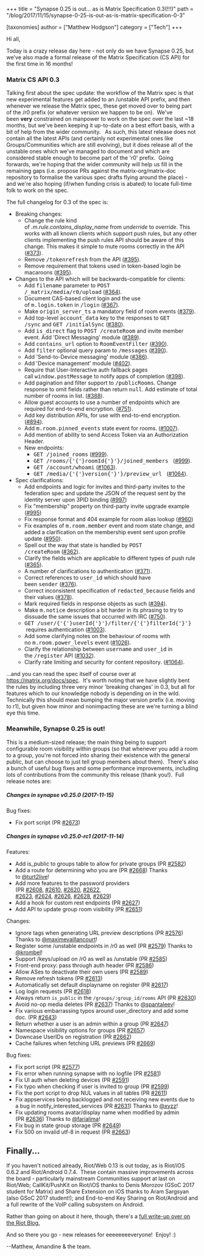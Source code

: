+++
title = "Synapse 0.25 is out... as is Matrix Specification 0.3(!!!)"
path = "/blog/2017/11/15/synapse-0-25-is-out-as-is-matrix-specification-0-3"

[taxonomies]
author = ["Matthew Hodgson"]
category = ["Tech"]
+++

Hi all,

Today is a crazy release day here - not only do we have Synapse 0.25, but we've also made a formal release of the Matrix Specification (CS API) for the first time in 16 months!
<h3>Matrix CS API 0.3</h3>
Talking first about the spec update: the workflow of the Matrix spec is that new experimental features get added to an /unstable API prefix, and then whenever we release the Matrix spec, these get moved over to being part of the /r0 prefix (or whatever version we happen to be on).  We've been <strong>very</strong> constrained on manpower to work on the spec over the last ~18 months, but we've been keeping it up-to-date on a best effort basis, with a bit of help from the wider community.  <b> </b>As such, this latest release does not contain all the latest APIs (and certainly not experimental ones like Groups/Communities which are still evolving), but it does release all of the unstable ones which we've managed to document and which are considered stable enough to become part of the 'r0' prefix.  Going forwards, we're hoping that the wider community will help us fill in the remaining gaps (i.e. propose PRs against the matrix-org/matrix-doc repository to formalise the various spec drafts flying around the place) - and we're also hoping (if/when funding crisis is abated) to locate full-time folk to work on the spec.

The full changelog for 0.3 of the spec is:
<ul class="simple">
 	<li>Breaking changes:
<ul>
 	<li>Change the rule kind of <cite>.m.rule.contains_display_name</cite> from <cite>underride</cite> to <cite>override</cite>. This works with all known clients which support push rules, but any other clients implementing the push rules API should be aware of this change. This makes it simple to mute rooms correctly in the API (<a class="reference external" href="https://github.com/matrix-org/matrix-doc/pull/373">#373</a>).</li>
 	<li>Remove <tt class="docutils literal">/tokenrefresh</tt> from the API (<a class="reference external" href="https://github.com/matrix-org/matrix-doc/pull/395">#395</a>).</li>
 	<li>Remove requirement that tokens used in token-based login be macaroons (<a class="reference external" href="https://github.com/matrix-org/matrix-doc/pull/395">#395</a>).</li>
</ul>
</li>
 	<li>Changes to the API which will be backwards-compatible for clients:
<ul>
 	<li>Add <tt class="docutils literal">filename</tt> parameter to <tt class="docutils literal">POST /_matrix/media/r0/upload</tt> (<a class="reference external" href="https://github.com/matrix-org/matrix-doc/pull/364">#364</a>).</li>
 	<li>Document CAS-based client login and the use of <tt class="docutils literal">m.login.token</tt> in <tt class="docutils literal">/login</tt> (<a class="reference external" href="https://github.com/matrix-org/matrix-doc/pull/367">#367</a>).</li>
 	<li>Make <tt class="docutils literal">origin_server_ts</tt> a mandatory field of room events (<a class="reference external" href="https://github.com/matrix-org/matrix-doc/pull/370">#379</a>).</li>
 	<li>Add top-level <tt class="docutils literal">account_data</tt> key to the responses to <tt class="docutils literal">GET /sync</tt> and <tt class="docutils literal">GET /initialSync</tt> (<a class="reference external" href="https://github.com/matrix-org/matrix-doc/pull/380">#380</a>).</li>
 	<li>Add <tt class="docutils literal">is_direct</tt> flag to <tt class="docutils literal">POST /createRoom</tt> and invite member event. Add 'Direct Messaging' module (<a class="reference external" href="https://github.com/matrix-org/matrix-doc/pull/389">#389</a>).</li>
 	<li>Add <tt class="docutils literal">contains_url</tt> option to <tt class="docutils literal">RoomEventFilter</tt> (<a class="reference external" href="https://github.com/matrix-org/matrix-doc/pull/390">#390</a>).</li>
 	<li>Add <tt class="docutils literal">filter</tt> optional query param to <tt class="docutils literal">/messages</tt> (<a class="reference external" href="https://github.com/matrix-org/matrix-doc/pull/390">#390</a>).</li>
 	<li>Add 'Send-to-Device messaging' module (<a class="reference external" href="https://github.com/matrix-org/matrix-doc/pull/386">#386</a>).</li>
 	<li>Add 'Device management' module (<a class="reference external" href="https://github.com/matrix-org/matrix-doc/pull/402">#402</a>).</li>
 	<li>Require that User-Interactive auth fallback pages call <tt class="docutils literal">window.postMessage</tt> to notify apps of completion (<a class="reference external" href="https://github.com/matrix-org/matrix-doc/pull/398">#398</a>).</li>
 	<li>Add pagination and filter support to <tt class="docutils literal">/publicRooms</tt>. Change response to omit fields rather than return <tt class="docutils literal">null</tt>. Add estimate of total number of rooms in list. (<a class="reference external" href="https://github.com/matrix-org/matrix-doc/pull/388">#388</a>).</li>
 	<li>Allow guest accounts to use a number of endpoints which are required for end-to-end encryption. (<a class="reference external" href="https://github.com/matrix-org/matrix-doc/pull/751">#751</a>).</li>
 	<li>Add key distribution APIs, for use with end-to-end encryption. (<a class="reference external" href="https://github.com/matrix-org/matrix-doc/pull/894">#894</a>).</li>
 	<li>Add <tt class="docutils literal">m.room.pinned_events</tt> state event for rooms. (<a class="reference external" href="https://github.com/matrix-org/matrix-doc/pull/1007">#1007</a>).</li>
 	<li>Add mention of ability to send Access Token via an Authorization Header.</li>
 	<li>New endpoints:
<ul>
 	<li><tt class="docutils literal">GET /joined_rooms</tt> (<a class="reference external" href="https://github.com/matrix-org/matrix-doc/pull/999">#999</a>).</li>
 	<li><tt class="docutils literal">GET <span class="pre">/rooms/{'{'}roomId{'}'}/joined_members</span>
</tt> (<a class="reference external" href="https://github.com/matrix-org/matrix-doc/pull/999">#999</a>).</li>
 	<li><tt class="docutils literal">GET /account/whoami</tt> (<a class="reference external" href="https://github.com/matrix-org/matrix-doc/pull/1063">#1063</a>).</li>
 	<li><tt class="docutils literal">GET <span class="pre">/media/{'{'}version{'}'}/preview_url</span>
</tt> (<a class="reference external" href="https://github.com/matrix-org/matrix-doc/pull/1064">#1064</a>).</li>
</ul>
</li>
</ul>
</li>
 	<li>Spec clarifications:
<ul>
 	<li>Add endpoints and logic for invites and third-party invites to the federation spec and update the JSON of the request sent by the identity server upon 3PID binding (<a class="reference external" href="https://github.com/matrix-org/matrix-doc/pull/997">#997</a>)</li>
 	<li>Fix "membership" property on third-party invite upgrade example (<a class="reference external" href="https://github.com/matrix-org/matrix-doc/pull/995">#995</a>)</li>
 	<li>Fix response format and 404 example for room alias lookup (<a class="reference external" href="https://github.com/matrix-org/matrix-doc/pull/960">#960</a>)</li>
 	<li>Fix examples of <tt class="docutils literal">m.room.member</tt> event and room state change, and added a clarification on the membership event sent upon profile update (<a class="reference external" href="https://github.com/matrix-org/matrix-doc/pull/950">#950</a>).</li>
 	<li>Spell out the way that state is handled by <tt class="docutils literal">POST /createRoom</tt> (<a class="reference external" href="https://github.com/matrix-org/matrix-doc/pull/362">#362</a>).</li>
 	<li>Clarify the fields which are applicable to different types of push rule (<a class="reference external" href="https://github.com/matrix-org/matrix-doc/pull/365">#365</a>).</li>
 	<li>A number of clarifications to authentication (<a class="reference external" href="https://github.com/matrix-org/matrix-doc/pull/371">#371</a>).</li>
 	<li>Correct references to <tt class="docutils literal">user_id</tt> which should have been <tt class="docutils literal">sender</tt> (<a class="reference external" href="https://github.com/matrix-org/matrix-doc/pull/376">#376</a>).</li>
 	<li>Correct inconsistent specification of <tt class="docutils literal">redacted_because</tt> fields and their values (<a class="reference external" href="https://github.com/matrix-org/matrix-doc/pull/378">#378</a>).</li>
 	<li>Mark required fields in response objects as such (<a class="reference external" href="https://github.com/matrix-org/matrix-doc/pull/394">#394</a>).</li>
 	<li>Make <tt class="docutils literal">m.notice</tt> description a bit harder in its phrasing to try to dissuade the same issues that occurred with IRC (<a class="reference external" href="https://github.com/matrix-org/matrix-doc/pull/750">#750</a>).</li>
 	<li><tt class="docutils literal">GET <span class="pre">/user/{'{'}userId{'}'}/filter/{'{'}filterId{'}'}</span>
</tt> requires authentication (<a class="reference external" href="https://github.com/matrix-org/matrix-doc/pull/1003">#1003</a>).</li>
 	<li>Add some clarifying notes on the behaviour of rooms with no <tt class="docutils literal">m.room.power_levels</tt> event (<a class="reference external" href="https://github.com/matrix-org/matrix-doc/pull/1026">#1026</a>).</li>
 	<li>Clarify the relationship between <tt class="docutils literal">username</tt> and <tt class="docutils literal">user_id</tt> in the <tt class="docutils literal">/register</tt> API (<a class="reference external" href="https://github.com/matrix-org/matrix-doc/pull/1032">#1032</a>).</li>
 	<li>Clarify rate limiting and security for content repository. (<a class="reference external" href="https://github.com/matrix-org/matrix-doc/pull/1064">#1064</a>).</li>
</ul>
</li>
</ul>
...and you can read the spec itself of course over at <a href="/docs/spec">https://matrix.org/docs/spec</a>.  It's worth noting that we have slightly bent the rules by including three very minor 'breaking changes' in 0.3, but all for features which to our knowledge nobody is depending on in the wild.  Technically this should mean bumping the major version prefix (i.e. moving to r1), but given how minor and nonimpacting these are we're turning a blind eye this time.
<h3>Meanwhile, Synapse 0.25 is out!</h3>
This is a medium-sized release; the main thing being to support configurable room visibility within groups (so that whenever you add a room to a group, you're not forced into sharing their existence with the general public, but can choose to just tell group members about them).  There's also a bunch of useful bug fixes and some performance improvements, including lots of contributions from the community this release (thank you!).  Full release notes are:
<h5>Changes in synapse v0.25.0 (2017-11-15)</h5>
Bug fixes:
<ul>
 	<li>Fix port script (PR <a class="issue-link js-issue-link" href="https://github.com/matrix-org/synapse/pull/2673" data-error-text="Failed to load issue title" data-id="273841564" data-permission-text="Issue title is private" data-url="https://github.com/matrix-org/synapse/issues/2673">#2673</a>)</li>
</ul>
<h5>Changes in synapse v0.25.0-rc1 (2017-11-14)</h5>
Features:
<ul>
 	<li>Add is_public to groups table to allow for private groups (PR <a class="issue-link js-issue-link" href="https://github.com/matrix-org/synapse/pull/2582" data-error-text="Failed to load issue title" data-id="268816516" data-permission-text="Issue title is private" data-url="https://github.com/matrix-org/synapse/issues/2582">#2582</a>)</li>
 	<li>Add a route for determining who you are (PR <a class="issue-link js-issue-link" href="https://github.com/matrix-org/synapse/pull/2668" data-error-text="Failed to load issue title" data-id="273327989" data-permission-text="Issue title is private" data-url="https://github.com/matrix-org/synapse/issues/2668">#2668</a>) Thanks to <a class="user-mention" href="https://github.com/turt2live">@turt2live</a>!</li>
 	<li>Add more features to the password providers (PR <a class="issue-link js-issue-link" href="https://github.com/matrix-org/synapse/pull/2608" data-error-text="Failed to load issue title" data-id="269913170" data-permission-text="Issue title is private" data-url="https://github.com/matrix-org/synapse/issues/2608">#2608</a>, <a class="issue-link js-issue-link" href="https://github.com/matrix-org/synapse/pull/2610" data-error-text="Failed to load issue title" data-id="269969920" data-permission-text="Issue title is private" data-url="https://github.com/matrix-org/synapse/issues/2610">#2610</a>, <a class="issue-link js-issue-link" href="https://github.com/matrix-org/synapse/pull/2620" data-error-text="Failed to load issue title" data-id="270352778" data-permission-text="Issue title is private" data-url="https://github.com/matrix-org/synapse/issues/2620">#2620</a>, <a class="issue-link js-issue-link" href="https://github.com/matrix-org/synapse/pull/2622" data-error-text="Failed to load issue title" data-id="270373940" data-permission-text="Issue title is private" data-url="https://github.com/matrix-org/synapse/issues/2622">#2622</a>,
<a class="issue-link js-issue-link" href="https://github.com/matrix-org/synapse/pull/2623" data-error-text="Failed to load issue title" data-id="270374613" data-permission-text="Issue title is private" data-url="https://github.com/matrix-org/synapse/issues/2623">#2623</a>, <a class="issue-link js-issue-link" href="https://github.com/matrix-org/synapse/pull/2624" data-error-text="Failed to load issue title" data-id="270374846" data-permission-text="Issue title is private" data-url="https://github.com/matrix-org/synapse/issues/2624">#2624</a>, <a class="issue-link js-issue-link" href="https://github.com/matrix-org/synapse/pull/2626" data-error-text="Failed to load issue title" data-id="270676451" data-permission-text="Issue title is private" data-url="https://github.com/matrix-org/synapse/issues/2626">#2626</a>, <a class="issue-link js-issue-link" href="https://github.com/matrix-org/synapse/pull/2628" data-error-text="Failed to load issue title" data-id="270677175" data-permission-text="Issue title is private" data-url="https://github.com/matrix-org/synapse/issues/2628">#2628</a>, <a class="issue-link js-issue-link tooltipped tooltipped-ne" href="https://github.com/matrix-org/synapse/pull/2629" data-error-text="Failed to load issue title" data-id="270721791" data-permission-text="Issue title is private">#2629</a>)</li>
 	<li>Add a hook for custom rest endpoints (PR <a class="issue-link js-issue-link" href="https://github.com/matrix-org/synapse/pull/2627" data-error-text="Failed to load issue title" data-id="270676740" data-permission-text="Issue title is private" data-url="https://github.com/matrix-org/synapse/issues/2627">#2627</a>)</li>
 	<li>Add API to update group room visibility (PR <a class="issue-link js-issue-link" href="https://github.com/matrix-org/synapse/pull/2651" data-error-text="Failed to load issue title" data-id="272257429" data-permission-text="Issue title is private" data-url="https://github.com/matrix-org/synapse/issues/2651">#2651</a>)</li>
</ul>
Changes:
<ul>
 	<li>Ignore tags when generating URL preview descriptions (PR <a class="issue-link js-issue-link" href="https://github.com/matrix-org/synapse/pull/2576" data-error-text="Failed to load issue title" data-id="268596188" data-permission-text="Issue title is private" data-url="https://github.com/matrix-org/synapse/issues/2576">#2576</a>)
Thanks to <a class="user-mention" href="https://github.com/maximevaillancourt">@maximevaillancourt</a>!</li>
 	<li>Register some /unstable endpoints in /r0 as well (PR <a class="issue-link js-issue-link" href="https://github.com/matrix-org/synapse/pull/2579" data-error-text="Failed to load issue title" data-id="268761262" data-permission-text="Issue title is private" data-url="https://github.com/matrix-org/synapse/issues/2579">#2579</a>) Thanks to
<a class="user-mention" href="https://github.com/krombel">@krombel</a>!</li>
 	<li>Support /keys/upload on /r0 as well as /unstable (PR <a class="issue-link js-issue-link" href="https://github.com/matrix-org/synapse/pull/2585" data-error-text="Failed to load issue title" data-id="268842938" data-permission-text="Issue title is private" data-url="https://github.com/matrix-org/synapse/issues/2585">#2585</a>)</li>
 	<li>Front-end proxy: pass through auth header (PR <a class="issue-link js-issue-link" href="https://github.com/matrix-org/synapse/pull/2586" data-error-text="Failed to load issue title" data-id="268843185" data-permission-text="Issue title is private" data-url="https://github.com/matrix-org/synapse/issues/2586">#2586</a>)</li>
 	<li>Allow ASes to deactivate their own users (PR <a class="issue-link js-issue-link" href="https://github.com/matrix-org/synapse/pull/2589" data-error-text="Failed to load issue title" data-id="268938259" data-permission-text="Issue title is private" data-url="https://github.com/matrix-org/synapse/issues/2589">#2589</a>)</li>
 	<li>Remove refresh tokens (PR <a class="issue-link js-issue-link" href="https://github.com/matrix-org/synapse/pull/2613" data-error-text="Failed to load issue title" data-id="270111173" data-permission-text="Issue title is private" data-url="https://github.com/matrix-org/synapse/issues/2613">#2613</a>)</li>
 	<li>Automatically set default displayname on register (PR <a class="issue-link js-issue-link" href="https://github.com/matrix-org/synapse/pull/2617" data-error-text="Failed to load issue title" data-id="270304979" data-permission-text="Issue title is private" data-url="https://github.com/matrix-org/synapse/issues/2617">#2617</a>)</li>
 	<li>Log login requests (PR <a class="issue-link js-issue-link" href="https://github.com/matrix-org/synapse/pull/2618" data-error-text="Failed to load issue title" data-id="270316951" data-permission-text="Issue title is private" data-url="https://github.com/matrix-org/synapse/issues/2618">#2618</a>)</li>
 	<li>Always return <code>is_public</code> in the <code>/groups/:group_id/rooms</code> API (PR <a class="issue-link js-issue-link" href="https://github.com/matrix-org/synapse/pull/2630" data-error-text="Failed to load issue title" data-id="270724819" data-permission-text="Issue title is private" data-url="https://github.com/matrix-org/synapse/issues/2630">#2630</a>)</li>
 	<li>Avoid no-op media deletes (PR <a class="issue-link js-issue-link" href="https://github.com/matrix-org/synapse/pull/2637" data-error-text="Failed to load issue title" data-id="271174567" data-permission-text="Issue title is private" data-url="https://github.com/matrix-org/synapse/issues/2637">#2637</a>) Thanks to <a class="user-mention" href="https://github.com/spantaleev">@spantaleev</a>!</li>
 	<li>Fix various embarrassing typos around user_directory and add some doc. (PR
<a class="issue-link js-issue-link" href="https://github.com/matrix-org/synapse/pull/2643" data-error-text="Failed to load issue title" data-id="271218429" data-permission-text="Issue title is private" data-url="https://github.com/matrix-org/synapse/issues/2643">#2643</a>)</li>
 	<li>Return whether a user is an admin within a group (PR <a class="issue-link js-issue-link" href="https://github.com/matrix-org/synapse/pull/2647" data-error-text="Failed to load issue title" data-id="271795951" data-permission-text="Issue title is private" data-url="https://github.com/matrix-org/synapse/issues/2647">#2647</a>)</li>
 	<li>Namespace visibility options for groups (PR <a class="issue-link js-issue-link" href="https://github.com/matrix-org/synapse/pull/2657" data-error-text="Failed to load issue title" data-id="272604541" data-permission-text="Issue title is private" data-url="https://github.com/matrix-org/synapse/issues/2657">#2657</a>)</li>
 	<li>Downcase UserIDs on registration (PR <a class="issue-link js-issue-link" href="https://github.com/matrix-org/synapse/pull/2662" data-error-text="Failed to load issue title" data-id="272746677" data-permission-text="Issue title is private" data-url="https://github.com/matrix-org/synapse/issues/2662">#2662</a>)</li>
 	<li>Cache failures when fetching URL previews (PR <a class="issue-link js-issue-link" href="https://github.com/matrix-org/synapse/pull/2669" data-error-text="Failed to load issue title" data-id="273404602" data-permission-text="Issue title is private" data-url="https://github.com/matrix-org/synapse/issues/2669">#2669</a>)</li>
</ul>
Bug fixes:
<ul>
 	<li>Fix port script (PR <a class="issue-link js-issue-link" href="https://github.com/matrix-org/synapse/pull/2577" data-error-text="Failed to load issue title" data-id="268680457" data-permission-text="Issue title is private" data-url="https://github.com/matrix-org/synapse/issues/2577">#2577</a>)</li>
 	<li>Fix error when running synapse with no logfile (PR <a class="issue-link js-issue-link" href="https://github.com/matrix-org/synapse/pull/2581" data-error-text="Failed to load issue title" data-id="268813288" data-permission-text="Issue title is private" data-url="https://github.com/matrix-org/synapse/issues/2581">#2581</a>)</li>
 	<li>Fix UI auth when deleting devices (PR <a class="issue-link js-issue-link" href="https://github.com/matrix-org/synapse/pull/2591" data-error-text="Failed to load issue title" data-id="268938993" data-permission-text="Issue title is private" data-url="https://github.com/matrix-org/synapse/issues/2591">#2591</a>)</li>
 	<li>Fix typo when checking if user is invited to group (PR <a class="issue-link js-issue-link" href="https://github.com/matrix-org/synapse/pull/2599" data-error-text="Failed to load issue title" data-id="269155496" data-permission-text="Issue title is private" data-url="https://github.com/matrix-org/synapse/issues/2599">#2599</a>)</li>
 	<li>Fix the port script to drop NUL values in all tables (PR <a class="issue-link js-issue-link" href="https://github.com/matrix-org/synapse/pull/2611" data-error-text="Failed to load issue title" data-id="270038737" data-permission-text="Issue title is private" data-url="https://github.com/matrix-org/synapse/issues/2611">#2611</a>)</li>
 	<li>Fix appservices being backlogged and not receiving new events due to a bug in
notify_interested_services (PR <a class="issue-link js-issue-link" href="https://github.com/matrix-org/synapse/pull/2631" data-error-text="Failed to load issue title" data-id="270787064" data-permission-text="Issue title is private" data-url="https://github.com/matrix-org/synapse/issues/2631">#2631</a>) Thanks to <a class="user-mention" href="https://github.com/xyzz">@xyzz</a>!</li>
 	<li>Fix updating rooms avatar/display name when modified by admin (PR <a class="issue-link js-issue-link" href="https://github.com/matrix-org/synapse/pull/2636" data-error-text="Failed to load issue title" data-id="271057913" data-permission-text="Issue title is private" data-url="https://github.com/matrix-org/synapse/issues/2636">#2636</a>)
Thanks to <a class="user-mention" href="https://github.com/farialima">@farialima</a>!</li>
 	<li>Fix bug in state group storage (PR <a class="issue-link js-issue-link" href="https://github.com/matrix-org/synapse/pull/2649" data-error-text="Failed to load issue title" data-id="271901224" data-permission-text="Issue title is private" data-url="https://github.com/matrix-org/synapse/issues/2649">#2649</a>)</li>
 	<li>Fix 500 on invalid utf-8 in request (PR <a class="issue-link js-issue-link" href="https://github.com/matrix-org/synapse/pull/2663" data-error-text="Failed to load issue title" data-id="272868148" data-permission-text="Issue title is private" data-url="https://github.com/matrix-org/synapse/issues/2663">#2663</a>)</li>
</ul>
<h2>Finally...</h2>
If you haven't noticed already, Riot/Web 0.13 is out today, as is Riot/iOS 0.6.2 and Riot/Android 0.7.4.  These contain massive improvements across the board - particularly mainstream Communities support at last on Riot/Web; CallKit/PushKit on Riot/iOS thanks to Denis Morozov (GSoC 2017 student for Matrix) and Share Extension on iOS thanks to Aram Sargsyan (also GSoC 2017 student!); and End-to-end Key Sharing on Riot/Android and a full rewrite of the VoIP calling subsystem on Android.

Rather than going on about it here, though, there's a <a href="https://medium.com/@RiotChat/communities-aka-groups-are-here-announcing-riot-web-0-13-riot-ios-0-6-and-riot-android-0-7-4-933cb193a28e">full write-up over on the Riot Blog.</a>

And so there you go - new releases for eeeeeeeeveryone!  Enjoy! :)

--Matthew, Amandine &amp; the team.
